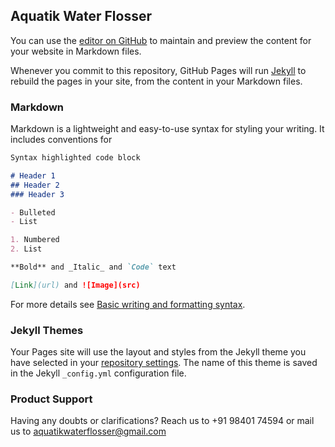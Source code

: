 ## Aquatik Water Flosser

You can use the [editor on GitHub](https://github.com/adeshwar-a/aquatik-water-flosser/edit/main/README.md) to maintain and preview the content for your website in Markdown files.

Whenever you commit to this repository, GitHub Pages will run [Jekyll](https://jekyllrb.com/) to rebuild the pages in your site, from the content in your Markdown files.

### Markdown

Markdown is a lightweight and easy-to-use syntax for styling your writing. It includes conventions for

```markdown
Syntax highlighted code block

# Header 1
## Header 2
### Header 3

- Bulleted
- List

1. Numbered
2. List

**Bold** and _Italic_ and `Code` text

[Link](url) and ![Image](src)
```

For more details see [Basic writing and formatting syntax](https://docs.github.com/en/github/writing-on-github/getting-started-with-writing-and-formatting-on-github/basic-writing-and-formatting-syntax).

### Jekyll Themes

Your Pages site will use the layout and styles from the Jekyll theme you have selected in your [repository settings](https://github.com/adeshwar-a/aquatik-water-flosser/settings/pages). The name of this theme is saved in the Jekyll `_config.yml` configuration file.

### Product Support

Having any doubts or clarifications? Reach us to +91 98401 74594 or mail us to aquatikwaterflosser@gmail.com
